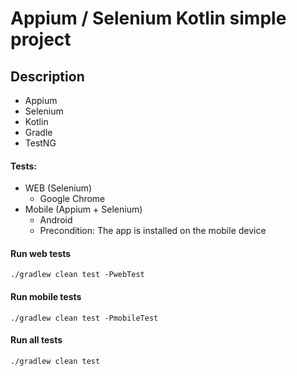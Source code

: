 # Appium / Selenium Kotlin simple project
## Description
- Appium
- Selenium
- Kotlin
- Gradle
- TestNG

#### Tests:
- WEB (Selenium)
    - Google Chrome
- Mobile (Appium + Selenium)
    - Android
    - Precondition: The app is installed on the mobile device

#### Run web tests 
```
./gradlew clean test -PwebTest
```
#### Run mobile tests
```
./gradlew clean test -PmobileTest
```
#### Run all tests
```
./gradlew clean test
```
